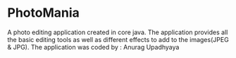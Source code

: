 # PhotoMania
A photo editing application created in core java. The application provides all the basic editing tools as well as different effects to add to the images(JPEG &amp; JPG).
The application was coded by : Anurag Upadhyaya
